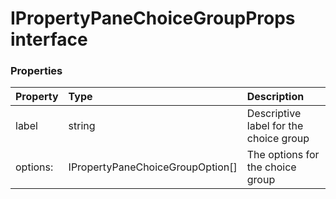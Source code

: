 # IPropertyPaneChoiceGroupProps interface





### Properties

| Property	   | Type	| Description|
|:-------------|:-------|:-----------|
|label      | string | Descriptive label for the choice group |
|options:      | IPropertyPaneChoiceGroupOption[] | The options for the choice group |




